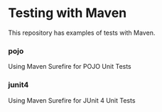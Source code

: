 # Testing with Maven

This repository has examples of tests with Maven.

### pojo
Using Maven Surefire for POJO Unit Tests

### junit4
Using Maven Surefire for JUnit 4 Unit Tests
